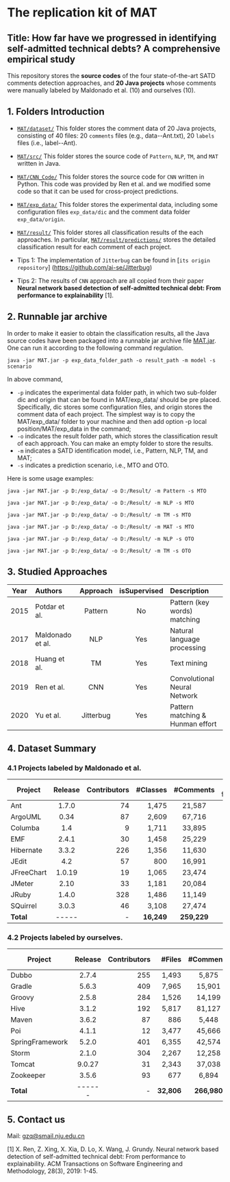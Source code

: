 # The replication kit of MAT


## Title: How far have we progressed in identifying self-admitted technical debts? A comprehensive empirical study

This repository stores the **source codes** of the four state-of-the-art SATD comments detection approaches, and **20 Java projects** whose comments were manually labeled by Maldonado et al. (10) and ourselves (10).

## 1. Folders Introduction

- [`MAT/dataset/`](https://github.com/Naplues/MAT/tree/master/dataset) This folder stores the comment data of 20 Java projects, consisting of 40 files: 20 `comments` files (e.g., data--Ant.txt), 20 `labels` files (i.e., label--Ant).

- [`MAT/src/`](https://github.com/Naplues/MAT/tree/master/src) This folder stores the source code of `Pattern`, `NLP`, `TM`, and `MAT` written in Java.

- [`MAT/CNN_Code/`](https://github.com/Naplues/MAT/tree/master/CNN_Code) This folder stores the source code for `CNN` written in Python. This code was provided by Ren et al. and we modified some code so that it can be used for cross-project predictions.

- [`MAT/exp_data/`](https://github.com/Naplues/MAT/tree/master/exp_data) This folder stores the experimental data, including some configuration files `exp_data/dic` and the comment data folder `exp_data/origin`.

- [`MAT/result/`](https://github.com/Naplues/MAT/tree/master/result) This folder stores all classification results of the each approaches. In particular, [`MAT/result/predictions/`](https://github.com/Naplues/MAT/tree/master/result/predictions) stores the detailed classification result for each comment of each project.

- Tips 1: The implementation of `Jitterbug` can be found in [`its origin repository`] (https://github.com/ai-se/Jitterbug)
- Tips 2: The results of `CNN` approach are all copied from their paper **Neural network based detection of self-admitted technical debt: From performance to explainability** [1].

## 2. Runnable jar archive

In order to make it easier to obtain the classification results, all the Java source codes have been packaged into a runnable jar archive file [MAT.jar](https://github.com/Naplues/MAT/blob/master/MAT.jar). One can run it according to the following command regulation.

`java -jar MAT.jar -p exp_data_folder_path -o result_path -m model -s scenario`

In above command,
-	`-p` indicates the experimental data folder path, in which two sub-folder dic and origin that can be found in MAT/exp_data/ should be pre placed. Specifically, dic stores some configuration files, and origin stores the comment data of each project. The simplest way is to copy the MAT/exp_data/ folder to your machine and then add option -p local position/MAT/exp_data in the command;
-	`-o` indicates the result folder path, which stores the classification result of each approach. You can make an empty folder to store the results.
-	`-m` indicates a SATD identification model, i.e., Pattern, NLP, TM, and MAT;
-	`-s` indicates a prediction scenario, i.e., MTO and OTO.

Here is some usage examples:

`java -jar MAT.jar -p D:/exp_data/ -o D:/Result/ -m Pattern -s MTO`

`java -jar MAT.jar -p D:/exp_data/ -o D:/Result/ -m NLP -s MTO`

`java -jar MAT.jar -p D:/exp_data/ -o D:/Result/ -m TM -s MTO`

`java -jar MAT.jar -p D:/exp_data/ -o D:/Result/ -m MAT -s MTO`

`java -jar MAT.jar -p D:/exp_data/ -o D:/Result/ -m NLP -s OTO`

`java -jar MAT.jar -p D:/exp_data/ -o D:/Result/ -m TM -s OTO`


## 3. Studied Approaches

Year | Authors          | Approach | isSupervised | Description
---- | :------          | :------: | :----------: | :-------------
2015 | Potdar et al.    | Pattern  |      No      | Pattern (key words) matching
2017 | Maldonado et al. | NLP      |     Yes      | Natural language processing
2018 | Huang et al.     | TM       |     Yes      | Text mining
2019 | Ren et al.       | CNN      |     Yes      | Convolutional Neural Network
2020 | Yu et al.        | Jitterbug|     Yes      | Pattern matching & Hunman effort


## 4. Dataset Summary

### 4.1 Projects labeled by Maldonado et al.
Project    | Release | Contributors | #Classes | #Comments | #After flitering | SATD | % of SATD
-------    | :-----: | -----------: | -----: | :-------: | :--------------: | ---: | --------:
Ant        | 1.7.0   |     74       |  1,475 |   21,587  |       3,052      | 102  |   0.47%
ArgoUML    | 0.34    |     87       |  2,609 |  67,716   |       5,426      | 969  |   1.43%
Columba    | 1.4     |      9       |  1,711 |  33,895   |       4,090      | 128  |   0.38%
EMF        | 2.4.1   |     30       |  1,458 |  25,229   |       2,585      |  74  |   0.29%
Hibernate  | 3.3.2   |    226       |  1,356 |  11,630   |       2,492      | 377  |   3.24%
JEdit      | 4.2     |     57       |    800 |  16,991   |       4,644      | 195  |   1.15%
JFreeChart | 1.0.19  |     19       |  1,065 |  23,474   |       2,494      | 101  |   0.43%
JMeter     | 2.10    |     33       |  1,181 |  20,084   |       4,148      | 282  |   1.40%
JRuby      | 1.4.0   |    328       |  1,486 |  11,149   |       3,652      | 383  |   3.44%
SQuirrel   | 3.0.3   |     46       |  3,108 |  27,474   |       4,473      | 201  |   0.73%
**Total** | -----   |    -     | **16,249** | **259,229** | **37,056** | **2,812** | **1.08%**

### 4.2 Projects labeled by ourselves.
Project         | Release | Contributors | #Files | #Comments | #After flitering |  SATD | % of SATD
-------         | :-----: | -----------: | -----: | :-------: | :--------------: |  ---: | --------:
Dubbo           | 2.7.4   |    255       |  1,493 |     5,875 |       1,649      |    85 |  1.45%
Gradle          | 5.6.3   |    409       |  7,965 |    15,901 |       3,324      |   321 |  2.02%
Groovy          | 2.5.8   |    284       |  1,526 |    14,199 |       4,435      |   249 |  1.75%
Hive            | 3.1.2   |    192       |  5,817 |    81,127 |      29,340      | 1,046 |  1.29%
Maven           | 3.6.2   |     87       |    886 |     5,448 |       1,219      |   136 |  2.50%
Poi             | 4.1.1   |     12       |  3,477 |    45,666 |      15,033      |   618 |  1.35%
SpringFramework | 5.2.0   |    401       |  6,355 |    42,574 |       7,712      |    98 |  0.23%
Storm           | 2.1.0   |    304       |  2,267 |    12,258 |       3,639      |    92 |  0.75%
Tomcat          | 9.0.27  |     31       |  2,343 |    37,038 |      12,218      |   287 |  0.77%
Zookeeper       | 3.5.6   |     93       |    677 |     6,894 |       2,691      |    63 |  0.91%
**Total**        | ------  |     -    | **32,806** | **266,980** | **81,260** | **2,995** | **1.12%**

## 5. Contact us

Mail: gzq@smail.nju.edu.cn

[1] X. Ren, Z. Xing, X. Xia, D. Lo, X. Wang, J. Grundy. Neural network based detection of self-admitted technical debt: From performance to explainability. ACM Transactions on Software Engineering and Methodology, 28(3), 2019: 1-45.
